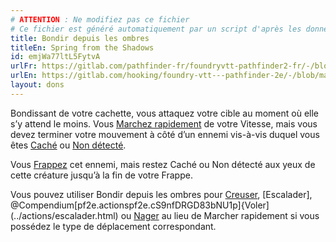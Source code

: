 ```yaml
---
# ATTENTION : Ne modifiez pas ce fichier
# Ce fichier est généré automatiquement par un script d'après les données du module Foundry VTT officiel et de sa traduction
title: Bondir depuis les ombres
titleEn: Spring from the Shadows
id: emjWa77ltL5FytvA
urlFr: https://gitlab.com/pathfinder-fr/foundryvtt-pathfinder2-fr/-/blob/master/data/feats/emjWa77ltL5FytvA.htm
urlEn: https://gitlab.com/hooking/foundry-vtt---pathfinder-2e/-/blob/master/packs/data/feats.db/spring-from-the-shadows.json
layout: dons
---
```

Bondissant de votre cachette, vous attaquez votre cible au moment où elle s’y attend le moins. Vous [Marchez rapidement](../actions/marcher-rapidement.html) de votre Vitesse, mais vous devez terminer votre mouvement à côté d’un ennemi vis-à-vis duquel vous êtes [Caché](../conditions/caché.html) ou [Non détecté](../conditions/non-détecté.html).

Vous [Frappez](../actions/frapper.html) cet ennemi, mais restez Caché ou Non détecté aux yeux de cette créature jusqu’à la fin de votre Frappe.

Vous pouvez utiliser Bondir depuis les ombres pour [Creuser](../actions/creuser.html), [Escalader], @Compendium[pf2e.actionspf2e.cS9nfDRGD83bNU1p]{Voler](../actions/escalader.html) ou [Nager](../actions/nager.html) au lieu de Marcher rapidement si vous possédez le type de déplacement correspondant.
